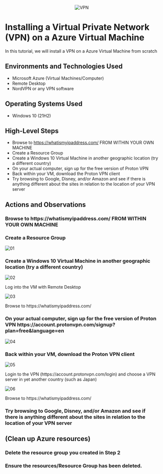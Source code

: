 <p align="center">
<img src="https://www.highspeedoptions.com/wp-content/uploads/2023/06/choosing-and-using-vpn-featured-image.png" alt="VPN"/>
</p>

<h1>Installing a Virtual Private Network (VPN) on a Azure Virtual Machine</h1>
In this tutorial, we will install a VPN on a Azure Virtual Machine from scratch <br />




<h2>Environments and Technologies Used</h2>

- Microsoft Azure (Virtual Machines/Computer)
- Remote Desktop
- NordVPN or any VPN software

<h2>Operating Systems Used </h2>

- Windows 10 (21H2)

<h2>High-Level Steps</h2>

- Browse to https://whatismyipaddress.com/ FROM WITHIN YOUR OWN MACHINE
- Create a Resource Group
- Create a Windows 10 Virtual Machine in another geographic location (try a different country)
- On your actual computer, sign up for the free version of Proton VPN
- Back within your VM, download the Proton VPN client
- Try browsing to Google, Disney, and/or Amazon and see if there is anything different about the sites in relation to the location of your VPN server

<h2>Actions and Observations</h2>

<h3>Browse to https://whatismyipaddress.com/ FROM WITHIN YOUR OWN MACHINE</h3>

<h3>Create a Resource Group</h3>

![01](https://github.com/user-attachments/assets/2a130069-903d-49af-a2e2-0eabd95f692f)

<h3>Create a Windows 10 Virtual Machine in another geographic location (try a different country)</h3>

![02](https://github.com/user-attachments/assets/7bdf3d7e-fc52-4109-9c86-5485b61a0c23)

<p>Log into the VM with Remote Desktop</p>

![03](https://github.com/user-attachments/assets/fd5e2ea1-b359-4e65-bd44-97672517d1c7)

<p>Browse to https://whatismyipaddress.com/</p>

<h3>On your actual computer, sign up for the free version of Proton VPN https://account.protonvpn.com/signup?plan=free&language=en </h3>

![04](https://github.com/user-attachments/assets/c613770f-c149-4762-afca-ea72d348f2a1)

<h3>Back within your VM, download the Proton VPN client</h3>

![05](https://github.com/user-attachments/assets/82e824d2-62a7-4fcb-8361-65ee34b67191)

<p>Login to the VPN (https://account.protonvpn.com/login) and choose a VPN server in yet another country (such as Japan)</p>

![06](https://github.com/user-attachments/assets/e6f53511-8f76-4bff-8aa0-3d3725ded49a)

<p>Browse to https://whatismyipaddress.com/</p>

<h3>Try browsing to Google, Disney, and/or Amazon and see if there is anything different about the sites in relation to the location of your VPN server</h3>

<h2>(Clean up Azure resources)</h2>

<h3>Delete the resource group you created in Step 2</h3>
<h3>Ensure the resources/Resource Group has been deleted.</h3>

